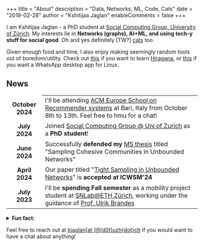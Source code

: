 +++
title = "About"
description = "Data, Networks, ML, Code, Cats"
date = "2019-02-28"
author = "Kshitijaa Jaglan"
enableComments = false
+++

I am Kshitijaa Jaglan - a PhD student at [Social Computing Group, University of Zürich](https://www.ifi.uzh.ch/en/scg). My interests lie in **Networks (graphs), AI+ML, and using tech-y stuff for social good**. Oh and yes definitely \[TW?\] [cats](https://cataas.com/cat/gif) too. 

Given enough food and time, I also enjoy making seemingly random tools out of boredom/utility. Check out [this](https://deutranium.github.io/Japanese-Practice/) if you want to learn [Hiragana](https://en.wikipedia.org/wiki/Hiragana), or [this](https://github.com/deutranium/WhatsApp-desktop-app) if you want a WhatsApp desktop app for Linux. 




## News
<style type="text/css">
    th,td{border-color: transparent !important}
    table{margin-top: 0}
</style>

<table>
<tbody>
  <tr>
    <th>October 2024</th>
    <td>I'll be attending <a href="https://acmrecsys.github.io/rsss2024/" target="_blank" rel="noopener noreferrer">ACM Europe School on Recommender systems</a> at Bari, Italy from October 8th to 13th. Feel free to hmu for a chat!</td>
  </tr>
  <tr>
    <th>July 2024</th>
    <td>Joined <a href="https://www.ifi.uzh.ch/en/scg.html" target="_blank" rel="noopener noreferrer">Social Computing Group @ Uni of Zurich</a> as a <span style="font-weight:bold">PhD student</span>!</td>
  </tr>
  <tr>
    <th>June 2024</th>
    <td>Successfully <span style="font-weight:bold">defended my </span><a href="https://web2py.iiit.ac.in/research_centres/publications/view_publication/mastersthesis/1471" target="_blank" rel="noopener noreferrer">MS thesis</a> titled "Sampling Cohesive Communities in Unbounded Networks"</td>
  </tr>
  <tr>
    <th>April 2024</th>
    <td>Our paper titled "<a href="https://ojs.aaai.org/index.php/ICWSM/article/view/31345/33505" target="_blank" rel="noopener noreferrer">Tight Sampling in Unbounded Networks</a>" is <span style="font-weight:bold">accepted at ICWSM'24</span></td>
  </tr>
  <tr>
    <th>July 2023</th>
    <td>I'll be <span style="font-weight:bold">spending Fall semester</span> as a mobility project student at <a href="https://sn.ethz.ch/" target="_blank" rel="noopener noreferrer">SNLab@ETH Zürich</a>, working under the guidance of <a href="https://gess.ethz.ch/en/the-department/people/person-detail.html?persid=239462" target="_blank" rel="noopener noreferrer">Prof. Ulrik Brandes</a><br></td>
  </tr>
</tbody></table>



<details><summary><b>Fun fact:</b></summary> I also discovered a bug leaking data of 100,000+ students (reported and mitigated). The data included personal information like address, phone number, email, parent's name etc. As you might've gotten a hint already, one of my other domains of interest is privacy (and fairness!). </details>

Feel free to reach out at [kjaglan[at ]ifi[d0t]uzh{dot}ch]() if you would want to have a chat about anything!